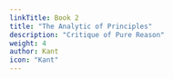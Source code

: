 ```yaml
---
linkTitle: Book 2
title: "The Analytic of Principles"
description: "Critique of Pure Reason"
weight: 4
author: Kant
icon: "Kant"
---
```

